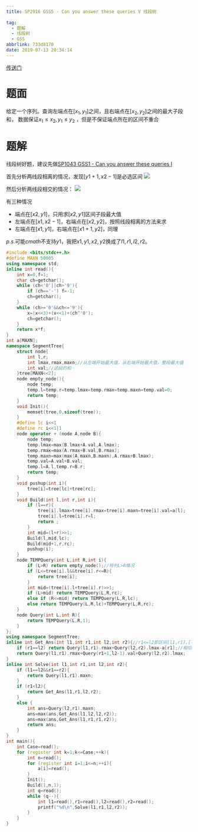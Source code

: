 ```yaml
---
title: SP2916 GSS5 - Can you answer these queries V 线段树
  
tag:
  - 题解
  - 线段树
  - GSS
abbrlink: 733d8170
date: 2019-07-13 20:34:14
---
```

[传送门](https://www.luogu.org/problemnew/show/SP2916)
# 题面
给定一个序列。查询左端点在$[x_1, y_1]$之间，且右端点在$[x_2, y_2]$之间的最大子段和，
数据保证$x_1\leq x_2,y_1\leq y_2$ ，但是不保证端点所在的区间不重合

# 题解
线段树好题，建议先做[SP1043 GSS1 - Can you answer these queries I](https://www.luogu.org/problemnew/show/SP1043)

首先分析两线段相离的情况，发现$[y1+1,x2-1]$是必选区间
![](/images/GSS1.png)

然后分析两线段相交的情况：
![](/images/GSS2.png)

有三种情况
 - 端点在$[x2,y1]$，只用求$[x2,y1]$区间子段最大值
 - 左端点在$[x1,x2-1]$，右端点在$[x2,y2]$，按照线段相离的方法来求
 - 左端点在$[x1,y1]$，右端点在$[x1+1,y2]$，同理

$p.s.$可能$cmath$不支持$y1$，我把$x1,y1,x2,y2$换成了$l1,r1,l2,r2$。
```cpp
#include <bits/stdc++.h>
#define MAXN 50005
using namespace std;
inline int read(){
    int x=0,f=1;
    char ch=getchar();
    while (ch<'0'||ch>'9'){
        if (ch=='-') f=-1;
        ch=getchar();
    }
    while (ch>='0'&&ch<='9'){
        x=(x<<3)+(x<<1)+(ch^'0');
        ch=getchar();
    }
    return x*f;
}
int a[MAXN];
namespace SegmentTree{
    struct node{
        int l,r;
        int lmax,rmax,maxn;//从左端开始最大值，从右端开始最大值，整段最大值
        int val;//这段的和
    }tree[MAXN<<2];
    node empty_node(){
        node temp;
        temp.l=temp.r=temp.lmax=temp.rmax=temp.maxn=temp.val=0;
        return temp;
    }
    void Init(){
        memset(tree,0,sizeof(tree));
    }
    #define lc i<<1
    #define rc i<<1|1
    node operator + (node A,node B){
        node temp;
        temp.lmax=max(B.lmax+A.val,A.lmax);
        temp.rmax=max(A.rmax+B.val,B.rmax);
        temp.maxn=max(max(A.maxn,B.maxn),A.rmax+B.lmax);
        temp.val=A.val+B.val;
        temp.l=A.l,temp.r=B.r;
        return temp;
    }
    void pushup(int i){
        tree[i]=tree[lc]+tree[rc];
    }
    void Build(int l,int r,int i){
        if (l==r){
            tree[i].lmax=tree[i].rmax=tree[i].maxn=tree[i].val=a[l];
            tree[i].l=tree[i].r=l;
            return ;
        }
        int mid=(l+r)>>1;
        Build(l,mid,lc);
        Build(mid+1,r,rc);
        pushup(i);
    }
    node TEMPQuery(int L,int R,int i){
        if (L>R) return empty_node();//特判L>R情况
        if (L<=tree[i].l&&tree[i].r<=R){
            return tree[i];
        }
        int mid=(tree[i].l+tree[i].r)>>1;
        if (L>mid) return TEMPQuery(L,R,rc);
        else if (R<=mid) return TEMPQuery(L,R,lc);
        else return TEMPQuery(L,R,lc)+TEMPQuery(L,R,rc);
    }
    node Query(int L,int R){
        return TEMPQuery(L,R,1);
    }
};
using namespace SegmentTree;
inline int Get_Ans(int l1,int r1,int l2,int r2){//r1<=l2即区间[l1,r1],[l2,r2]相离或相切
    if (r1==l2) return Query(l1,r1).rmax+Query(l2,r2).lmax-a[r1];//相切特殊情况
    return Query(l1,r1).rmax+Query(r1+1,l2-1).val+Query(l2,r2).lmax;
}
inline int Solve(int l1,int r1,int l2,int r2){
    if (l1==l2&&r1==r2){
        return Query(l1,r1).maxn;
    }
    if (r1<l2){
        return Get_Ans(l1,r1,l2,r2);
    }
    else {
        int ans=Query(l2,r1).maxn;
        ans=max(ans,Get_Ans(l1,l2,l2,r2));
        ans=max(ans,Get_Ans(l1,r1,r1,r2));
        return ans;
    }
}
int main(){
    int Case=read();
    for (register int k=1;k<=Case;++k){
        int n=read();
        for (register int i=1;i<=n;++i){
            a[i]=read();
        }
        Init();
        Build(1,n,1);
        int q=read();
        while (q--){
            int l1=read(),r1=read(),l2=read(),r2=read();
            printf("%d\n",Solve(l1,r1,l2,r2));
        }
    }
}
```
